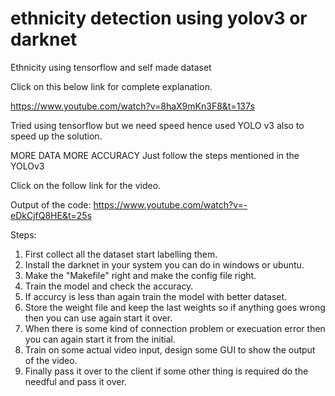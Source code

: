 # ethnicity detection using yolov3 or darknet
Ethnicity using tensorflow and self made dataset

Click on this below link for complete explanation.

https://www.youtube.com/watch?v=8haX9mKn3F8&t=137s

Tried using tensorflow but we need speed hence used YOLO v3 also to speed up the solution.

MORE DATA MORE ACCURACY
Just follow the steps mentioned in the YOLOv3


 
Click on the follow link for the video.

Output of the code:
https://www.youtube.com/watch?v=-eDkCjfQ8HE&t=25s


Steps:
1. First collect all the dataset start labelling them. 
2. Install the darknet in your system you can do in windows or ubuntu.
3. Make the "Makefile" right and make the config file right.
4. Train the model and check the accuracy.
5. If accurcy is less than again train the model with better dataset.
6. Store the weight file and keep the last weights so if anything goes wrong then you can use again start it over.
7. When there is some kind of connection problem or execuation error then you can again start it from the initial.
8. Train on some actual video input, design some GUI to show the output of the video.
9. Finally pass it over to the client if some other thing is required do the needful and pass it over.










